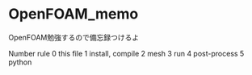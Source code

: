 # OpenFOAM_memo
OpenFOAM勉強するので備忘録つけるよ

Number rule
0 this file
1 install, compile
2 mesh
3 run
4 post-process
5 python